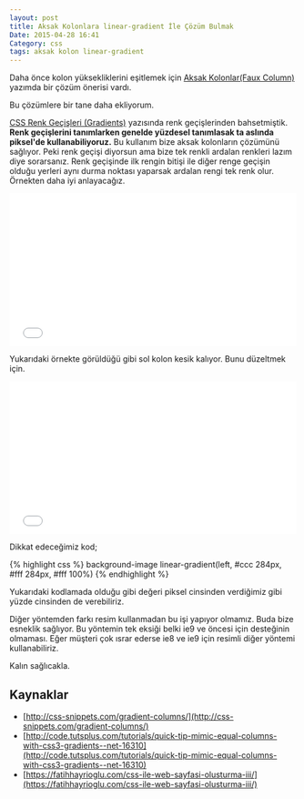 ```yaml
---
layout: post
title: Aksak Kolonlara linear-gradient İle Çözüm Bulmak
Date: 2015-04-28 16:41
Category: css
tags: aksak kolon linear-gradient
---
```



Daha önce kolon yüksekliklerini eşitlemek için [Aksak Kolonlar(Faux Column)](https://fatihhayrioglu.com/css-ile-web-sayfasi-olusturma-iii/) yazımda bir çözüm önerisi vardı. 

Bu çözümlere bir tane daha ekliyorum.

[CSS Renk Geçişleri (Gradients)](https://fatihhayrioglu.com/css-renk-gecisleri-gradients/) yazısında renk geçişlerinden bahsetmiştik. **Renk geçişlerini tanımlarken genelde yüzdesel tanımlasak ta aslında piksel'de kullanabiliyoruz.** Bu kullanım bize aksak kolonların çözümünü sağlıyor. Peki renk geçişi diyorsun ama bize tek renkli ardalan renkleri lazım diye sorarsanız. Renk geçişinde ilk rengin bitişi ile diğer renge geçişin olduğu yerleri aynı durma noktası yaparsak ardalan rengi tek renk olur. Örnekten daha iyi anlayacağız. 

<iframe height='268' scrolling='no' src='//codepen.io/fatihhayri/embed/ZGYqqY/?height=268&theme-id=13521' frameborder='no' allowtransparency='true' allowfullscreen='true' style='width: 100%;'>
</iframe>

Yukarıdaki örnekte görüldüğü gibi sol kolon kesik kalıyor. Bunu düzeltmek için.

<iframe height='268' scrolling='no' src='//codepen.io/fatihhayri/embed/mJyzzx/?height=268&theme-id=13521' frameborder='no' allowtransparency='true' allowfullscreen='true' style='width: 100%;'>
</iframe>

Dikkat edeceğimiz kod;

{% highlight css %}
background-image linear-gradient(left, #ccc 284px, #fff 284px, #fff 100%)
{% endhighlight %}

Yukarıdaki kodlamada olduğu gibi değeri piksel cinsinden verdiğimiz gibi yüzde cinsinden de verebiliriz.

Diğer yöntemden farkı resim kullanmadan bu işi yapıyor olmamız. Buda bize esneklik sağlıyor. Bu yöntemin tek eksiği belki ie9 ve öncesi için desteğinin olmaması. Eğer müşteri çok ısrar ederse ie8 ve ie9 için resimli diğer yöntemi kullanabiliriz. 

Kalın sağlıcakla.

## Kaynaklar

 - [http://css-snippets.com/gradient-columns/](http://css-snippets.com/gradient-columns/)
 - [http://code.tutsplus.com/tutorials/quick-tip-mimic-equal-columns-with-css3-gradients--net-16310](http://code.tutsplus.com/tutorials/quick-tip-mimic-equal-columns-with-css3-gradients--net-16310)
 - [https://fatihhayrioglu.com/css-ile-web-sayfasi-olusturma-iii/](https://fatihhayrioglu.com/css-ile-web-sayfasi-olusturma-iii/)